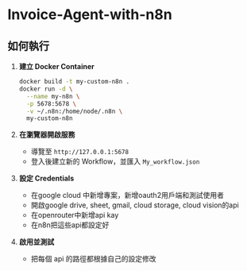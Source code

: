 # Invoice-Agent-with-n8n

## 如何執行

1. **建立 Docker Container**

   ```bash
   docker build -t my-custom-n8n .
   docker run -d \
     --name my-n8n \
     -p 5678:5678 \
     -v ~/.n8n:/home/node/.n8n \
     my-custom-n8n
   ```

2. **在瀏覽器開啟服務**

   - 導覽至 `http://127.0.0.1:5678`
   - 登入後建立新的 Workflow，並匯入 `My_workflow.json`

3. **設定 Credentials**
   - 在google cloud 中新增專案，新增oauth2用戶端和測試使用者
   - 開啟google drive, sheet, gmail, cloud storage, cloud vision的api
   - 在openrouter中新增api kay
   - 在n8n把這些api都設定好


4. **啟用並測試**

   - 把每個 api 的路徑都根據自己的設定修改
